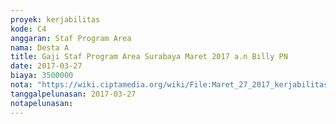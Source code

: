 ```yaml
---
proyek: kerjabilitas
kode: C4
anggaran: Staf Program Area
nama: Desta A
title: Gaji Staf Program Area Surabaya Maret 2017 a.n Billy PN
date: 2017-03-27
biaya: 3500000
nota: "https://wiki.ciptamedia.org/wiki/File:Maret_27_2017_kerjabilitas_C4_staf_area_surabaya_billy729.jpg"
tanggalpelunasan: 2017-03-27
notapelunasan:
---
```

